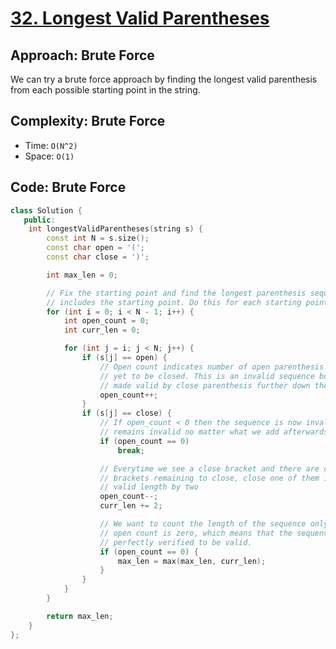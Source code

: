 # [32. Longest Valid Parentheses](https://leetcode.com/problems/longest-valid-parentheses/description/)

## Approach: Brute Force

We can try a brute force approach by finding the longest valid parenthesis from
each possible starting point in the string.

## Complexity: Brute Force

-   Time: `O(N^2)`
-   Space: `O(1)`

## Code: Brute Force

```cpp
class Solution {
   public:
    int longestValidParentheses(string s) {
        const int N = s.size();
        const char open = '(';
        const char close = ')';

        int max_len = 0;

        // Fix the starting point and find the longest parenthesis sequence that
        // includes the starting point. Do this for each starting point.
        for (int i = 0; i < N - 1; i++) {
            int open_count = 0;
            int curr_len = 0;

            for (int j = i; j < N; j++) {
                if (s[j] == open) {
                    // Open count indicates number of open parenthesis that are
                    // yet to be closed. This is an invalid sequence but can be
                    // made valid by close parenthesis further down the line.
                    open_count++;
                }
                if (s[j] == close) {
                    // If open_count < 0 then the sequence is now invalid and
                    // remains invalid no matter what we add afterwards.
                    if (open_count == 0)
                        break;

                    // Everytime we see a close bracket and there are open
                    // brackets remaining to close, close one of them increase
                    // valid length by two
                    open_count--;
                    curr_len += 2;

                    // We want to count the length of the sequence only if the
                    // open count is zero, which means that the sequence is
                    // perfectly verified to be valid.
                    if (open_count == 0) {
                        max_len = max(max_len, curr_len);
                    }
                }
            }
        }

        return max_len;
    }
};
```
